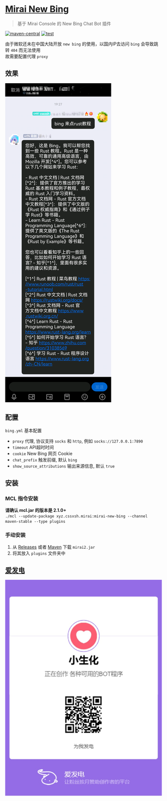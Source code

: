 # [Mirai New Bing](https://github.com/cssxsh/mirai-new-bing)

> 基于 Mirai Console 的 New Bing Chat Bot 插件

[![maven-central](https://img.shields.io/maven-central/v/xyz.cssxsh.mirai/mirai-new-bing)](https://search.maven.org/artifact/xyz.cssxsh.mirai/mirai-new-bing)
[![test](https://github.com/cssxsh/mirai-new-bing/actions/workflows/test.yml/badge.svg)](https://github.com/cssxsh/mirai-new-bing/actions/workflows/test.yml)

由于微软还未在中国大陆开放 `new bing` 的使用，以国内IP去访问 `bing` 会导致跳转 `404` 而无法使用  
故需要配置代理 `proxy`

## 效果

![example](.github/screenshot.png)

## 配置

`bing.yml` 基本配置

*   `proxy` 代理, 协议支持 `socks` 和 `http`, 例如 `socks://127.0.0.1:7890`
*   `timeout` API超时时间
*   `cookie` New Bing 网页 Cookie
*   `chat_prefix` 触发前缀, 默认 `bing`
*   `show_source_attributions` 输出来源信息, 默认 `true`

## 安装

### MCL 指令安装

**请确认 mcl.jar 的版本是 2.1.0+**  
`./mcl --update-package xyz.cssxsh.mirai:mirai-new-bing --channel maven-stable --type plugins`

### 手动安装

1.  从 [Releases](https://github.com/cssxsh/mirai-new-bing/releases) 或者 [Maven](https://repo1.maven.org/maven2/xyz/cssxsh/mirai/mirai-new-bing/) 下载 `mirai2.jar`
2.  将其放入 `plugins` 文件夹中

## [爱发电](https://afdian.net/@cssxsh)

![afdian](.github/afdian.jpg)